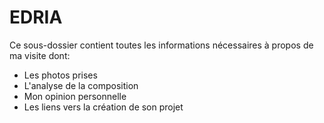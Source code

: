 # EDRIA
Ce sous-dossier contient toutes les informations nécessaires à propos de ma visite dont: 
<br/>
- Les photos prises
- L'analyse de la composition
- Mon opinion personnelle
- Les liens vers la création de son projet
